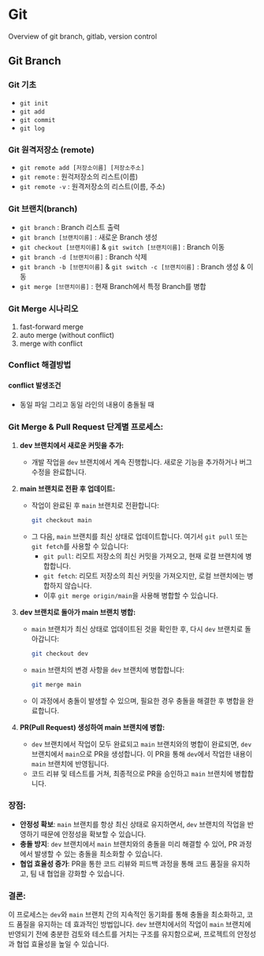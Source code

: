 # Git
Overview of git branch, gitlab, version control

## Git Branch

### Git 기초

- `git init`
- `git add`
- `git commit`
- `git log`

### Git 원격저장소 (remote)

- `git remote add [저장소이름] [저장소주소]`
- `git remote` : 원걱저장소의 리스트(이름)
- `git remote -v` : 원격저장소의 리스트(이름, 주소)

### Git 브랜치(branch)

- `git branch` : Branch 리스트 출력
- `git branch [브랜치이름]` : 새로운 Branch 생성
- `git checkout [브랜치이름]` & `git switch [브랜치이름]` : Branch 이동
- `git branch -d [브랜치이름]` : Branch 삭제
- `git branch -b [브랜치이름]` & `git switch -c [브랜치이름]` : Branch 생성 & 이동
- `git merge [브랜치이름]` : 현재 Branch에서 특정 Branch를 병합

### Git Merge 시나리오

1. fast-forward merge
2. auto merge (without conflict)
3. merge with conflict

### Conflict 해결방법

#### conflict 발생조건

- 동일 파일 그리고 동일 라인의 내용이 충돌될 때

### Git Merge & Pull Request 단계별 프로세스:

1. **dev 브랜치에서 새로운 커밋을 추가:**
   - 개발 작업을 `dev` 브랜치에서 계속 진행합니다. 새로운 기능을 추가하거나 버그 수정을 완료합니다.

2. **main 브랜치로 전환 후 업데이트:**
   - 작업이 완료된 후 `main` 브랜치로 전환합니다:
     ```bash
     git checkout main
     ```
   - 그 다음, `main` 브랜치를 최신 상태로 업데이트합니다. 여기서 `git pull` 또는 `git fetch`를 사용할 수 있습니다:
     - `git pull`: 리모트 저장소의 최신 커밋을 가져오고, 현재 로컬 브랜치에 병합합니다.
     - `git fetch`: 리모트 저장소의 최신 커밋을 가져오지만, 로컬 브랜치에는 병합하지 않습니다.
     - 이후 `git merge origin/main`을 사용해 병합할 수 있습니다.

3. **dev 브랜치로 돌아가 main 브랜치 병합:**
   - `main` 브랜치가 최신 상태로 업데이트된 것을 확인한 후, 다시 `dev` 브랜치로 돌아갑니다:
     ```bash
     git checkout dev
     ```
   - `main` 브랜치의 변경 사항을 `dev` 브랜치에 병합합니다:
     ```bash
     git merge main
     ```
   - 이 과정에서 충돌이 발생할 수 있으며, 필요한 경우 충돌을 해결한 후 병합을 완료합니다.

4. **PR(Pull Request) 생성하여 main 브랜치에 병합:**
   - `dev` 브랜치에서 작업이 모두 완료되고 `main` 브랜치와의 병합이 완료되면, `dev` 브랜치에서 `main`으로 PR을 생성합니다. 이 PR을 통해 `dev`에서 작업한 내용이 `main` 브랜치에 반영됩니다.
   - 코드 리뷰 및 테스트를 거쳐, 최종적으로 PR을 승인하고 `main` 브랜치에 병합합니다.

### 장점:
- **안정성 확보**: `main` 브랜치를 항상 최신 상태로 유지하면서, `dev` 브랜치의 작업을 반영하기 때문에 안정성을 확보할 수 있습니다.
- **충돌 방지**: `dev` 브랜치에서 `main` 브랜치와의 충돌을 미리 해결할 수 있어, PR 과정에서 발생할 수 있는 충돌을 최소화할 수 있습니다.
- **협업 효율성 증가**: PR을 통한 코드 리뷰와 피드백 과정을 통해 코드 품질을 유지하고, 팀 내 협업을 강화할 수 있습니다.

### 결론:
이 프로세스는 `dev`와 `main` 브랜치 간의 지속적인 동기화를 통해 충돌을 최소화하고, 코드 품질을 유지하는 데 효과적인 방법입니다. `dev` 브랜치에서의 작업이 `main` 브랜치에 반영되기 전에 충분한 검토와 테스트를 거치는 구조를 유지함으로써, 프로젝트의 안정성과 협업 효율성을 높일 수 있습니다.